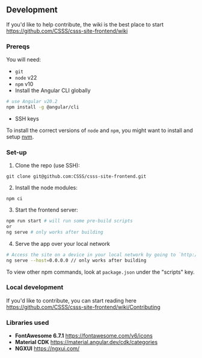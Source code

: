 ## Development
If you'd like to help contribute, the wiki is the best place to start
https://github.com/CSSS/csss-site-frontend/wiki

### Prereqs
You will need:
- `git`
- `node` v22
- `npm` v10
- Install the Angular CLI globally
```sh
# use Angular v20.2
npm install -g @angular/cli
```
- SSH keys

To install the correct versions of `node` and `npm`, you might want to install and setup [nvm](https://github.com/nvm-sh/nvm).

### Set-up
1. Clone the repo (use SSH):
```
git clone git@github.com:CSSS/csss-site-frontend.git
```
2. Install the node modules:
```
npm ci
```

3. Start the frontend server:
```sh
npm run start # will run some pre-build scripts
or
ng serve # only works after building
```

4. Serve the app over your local network
```sh
# Access the site on a device in your local network by going to `http://<IP of serving device>:8080`
ng serve --host=0.0.0.0 // only works after building
```

To view other npm commands, look at `package.json` under the "scripts" key.
### Local development
If you'd like to contribute, you can start reading here https://github.com/CSSS/csss-site-frontend/wiki/Contributing
### Libraries used
* **FontAwesome 6.7.1** https://fontawesome.com/v6/icons
* **Material CDK** https://material.angular.dev/cdk/categories
* **NGXUI** https://ngxui.com/

